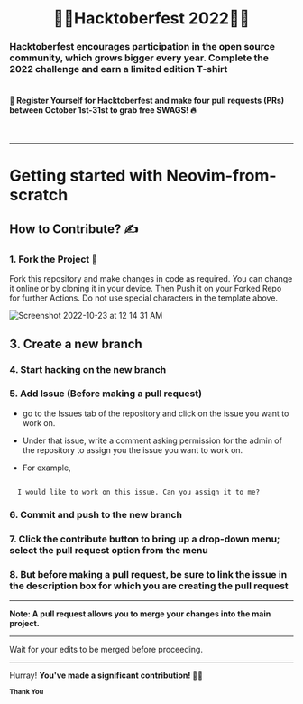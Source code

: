 <h1 align=center> 🥳🌟Hacktoberfest 2022🌟🥳</h1>

### Hacktoberfest encourages participation in the open source community, which grows bigger every year. Complete the 2022 challenge and earn a limited edition T-shirt

#### <br> 📢 Register Yourself for Hacktoberfest and make four pull requests (PRs) between October 1st-31st to grab free SWAGS! 🔥

<br><hr>

# Getting started with Neovim-from-scratch

## How to Contribute? ✍

### 1. Fork the Project 🍴

Fork this repository and make changes in code as required. You can change it online or by cloning it in your device. Then Push it on your Forked Repo for further Actions. Do not use special characters in the template above.

![Screenshot 2022-10-23 at 12 14 31 AM](https://user-images.githubusercontent.com/70846580/197357680-a2cdfafb-9c4e-4953-95b6-7b7db8277206.png)

## 3. Create a new branch

### 4. Start hacking on the new branch

### 5. Add Issue (Before making a pull request)

- go to the Issues tab of the repository and click on the issue you want to work on.

- Under that issue, write a comment asking permission for the admin of the repository to assign you the issue you want to work on.

- For example,

```

  I would like to work on this issue. Can you assign it to me?

```

### 6. Commit and push to the new branch

### 7. Click the contribute button to bring up a drop-down menu; select the pull request option from the menu

### 8. But before making a pull request, be sure to link the issue in the description box for which you are creating the pull request

<hr>

**Note: A pull request allows you to merge your changes into the main project.**

<hr>

Wait for your edits to be merged before proceeding.

<hr>

Hurray! <b>You've made a significant contribution! :partying_face:🎉<b>

<Small> Thank You </small>
